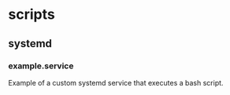 # scripts

## systemd

### example.service

Example of a custom systemd service that executes a bash script.
